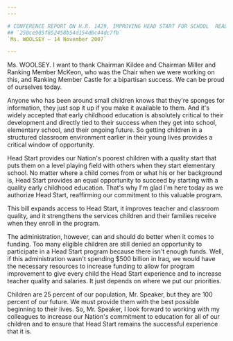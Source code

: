 ```yaml
---
---

# CONFERENCE REPORT ON H.R. 1429, IMPROVING HEAD START FOR SCHOOL  READINESS ACT OF 2007
## `250ce905f852458b54d154d6c44dc7fb`
`Ms. WOOLSEY — 14 November 2007`

---
```



Ms. WOOLSEY. I want to thank Chairman Kildee and Chairman Miller and 
Ranking Member McKeon, who was the Chair when we were working on this, 
and Ranking Member Castle for a bipartisan success. We can be proud of 
ourselves today.

Anyone who has been around small children knows that they're sponges 
for information, they just sop it up if you make it available to them. 
And it's widely accepted that early childhood education is absolutely 
critical to their development and directly tied to their success when 
they get into school, elementary school, and their ongoing future. So 
getting children in a structured classroom environment earlier in their 
young lives provides a critical window of opportunity.

Head Start provides our Nation's poorest children with a quality 
start that puts them on a level playing field with others when they 
start elementary school. No matter where a child comes from or what his 
or her background is, Head Start provides an equal opportunity to 
succeed by starting with a quality early childhood education. That's 
why I'm glad I'm here today as we authorize Head Start, reaffirming our 
commitment to this valuable program.

This bill expands access to Head Start, it improves teacher and 
classroom quality, and it strengthens the services children and their 
families receive when they enroll in the program.

The administration, however, can and should do better when it comes 
to funding. Too many eligible children are still denied an opportunity 
to participate in a Head Start program because there isn't enough 
funds. Well, if this administration wasn't spending $500 billion in 
Iraq, we would have the necessary resources to increase funding to 
allow for program improvement to give every child the Head Start 
experience and to increase teacher quality and salaries. It just 
depends on where we put our priorities.

Children are 25 percent of our population, Mr. Speaker, but they are 
100 percent of our future. We must provide them with the best possible 
beginning to their lives. So, Mr. Speaker, I look forward to working 
with my colleagues to increase our Nation's commitment to education for 
all of our children and to ensure that Head Start remains the 
successful experience that it is.

